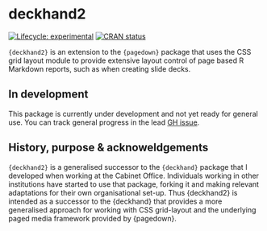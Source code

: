 
<!-- README.md is generated from README.Rmd. Please edit that file -->

# deckhand2

<!-- badges: start -->

[![Lifecycle:
experimental](https://img.shields.io/badge/lifecycle-experimental-orange.svg)](https://lifecycle.r-lib.org/articles/stages.html#experimental)
[![CRAN
status](https://www.r-pkg.org/badges/version/deckhand2)](https://CRAN.R-project.org/package=deckhand2)
<!-- badges: end -->

`{deckhand2}` is an extension to the `{pagedown}` package that uses the
CSS grid layout module to provide extensive layout control of page based
R Markdown reports, such as when creating slide decks.

## In development

This package is currently under development and not yet ready for
general use. You can track general progress in the lead [GH
issue](https://github.com/mattkerlogue/deckhand2/issues/1).

## History, purpose & acknoweldgements

`{deckhand2}` is a generalised successor to the `{deckhand}` package
that I developed when working at the Cabinet Office. Individuals working
in other institutions have started to use that package, forking it and
making relevant adaptations for their own organisational set-up. Thus
{deckhand2} is intended as a successor to the {deckhand} that provides a
more generalised approach for working with CSS grid-layout and the
underlying paged media framework provided by {pagedown}.
